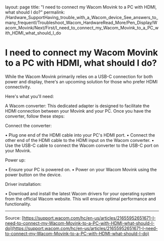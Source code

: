 layout: page
title: "I need to connect my Wacom Movink to a PC with HDMI, what should I do?"
permalink: /Hardware_SupportHaving_trouble_with_a_Wacom_device_See_answers_to_many_frequentl/Troubleshoot_Wacom_HardwareRead_More/Pen_Display/Wacom_Movink/Next/First/I_need_to_connect_my_Wacom_Movink_to_a_PC_with_HDMI_what_should_I_do

# I need to connect my Wacom Movink to a PC with HDMI, what should I do?

While the Wacom Movink primarily relies on a USB-C connection for both power and display, there's an upcoming solution for those who prefer HDMI connectivity.




Here's what you'll need:


A Wacom converter: This dedicated adapter is designed to facilitate the HDMI connection between your Movink and your PC. Once you have the converter, follow these steps:

Connect the converter:


• Plug one end of the HDMI cable into your PC's HDMI port.
• Connect the other end of the HDMI cable to the HDMI input on the Wacom converter.
• Use the USB-C cable to connect the Wacom converter to the USB-C port on your Movink.

Power up:


• Ensure your PC is powered on.
• Power on your Wacom Movink using the power button on the device.

Driver installation:


• Download and install the latest Wacom drivers for your operating system from the official Wacom website. This will ensure optimal performance and functionality.

---
Source: [https://support.wacom.com/hc/en-us/articles/21655952651671-I-need-to-connect-my-Wacom-Movink-to-a-PC-with-HDMI-what-should-I-do](https://support.wacom.com/hc/en-us/articles/21655952651671-I-need-to-connect-my-Wacom-Movink-to-a-PC-with-HDMI-what-should-I-do)
